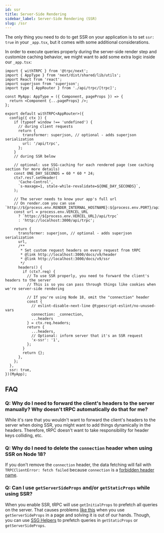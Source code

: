 ```yaml
---
id: ssr
title: Server-Side Rendering
sidebar_label: Server-Side Rendering (SSR)
slug: /ssr
---
```


The only thing you need to do to get SSR on your application is to set `ssr: true` in your `_app.tsx`, but it comes with some additional considerations.

In order to execute queries properly during the server-side render step and customize caching behavior, we might want to add some extra logic inside our `_app.tsx`:

```tsx title='pages/_app.tsx'
import { withTRPC } from '@trpc/next';
import { AppType } from 'next/dist/shared/lib/utils';
import React from 'react';
import superjson from 'superjson';
import type { AppRouter } from './api/trpc/[trpc]';

const MyApp: AppType = ({ Component, pageProps }) => {
  return <Component {...pageProps} />;
};

export default withTRPC<AppRouter>({
  config({ ctx }) {
    if (typeof window !== 'undefined') {
      // during client requests
      return {
        transformer: superjson, // optional - adds superjson serialization
        url: '/api/trpc',
      };
    }
    // during SSR below

    // optional: use SSG-caching for each rendered page (see caching section for more details)
    const ONE_DAY_SECONDS = 60 * 60 * 24;
    ctx?.res?.setHeader(
      'Cache-Control',
      `s-maxage=1, stale-while-revalidate=${ONE_DAY_SECONDS}`,
    );

    // The server needs to know your app's full url
    // On render.com you can use `http://${process.env.RENDER_INTERNAL_HOSTNAME}:${process.env.PORT}/api/trpc`
    const url = process.env.VERCEL_URL
      ? `https://${process.env.VERCEL_URL}/api/trpc`
      : 'http://localhost:3000/api/trpc';

    return {
      transformer: superjson, // optional - adds superjson serialization
      url,
      /**
       * Set custom request headers on every request from tRPC
       * @link http://localhost:3000/docs/v9/header
       * @link http://localhost:3000/docs/v9/ssr
       */
      headers() {
        if (ctx?.req) {
          // To use SSR properly, you need to forward the client's headers to the server
          // This is so you can pass through things like cookies when we're server-side rendering

          // If you're using Node 18, omit the "connection" header
          const {
            // eslint-disable-next-line @typescript-eslint/no-unused-vars
            connection: _connection,
            ...headers
          } = ctx.req.headers;
          return {
            ...headers,
            // Optional: inform server that it's an SSR request
            'x-ssr': '1',
          };
        }
        return {};
      },
    };
  },
  ssr: true,
})(MyApp);
```

## FAQ

### Q: Why do I need to forward the client's headers to the server manually? Why doesn't tRPC automatically do that for me?

While it's rare that you wouldn't want to forward the client's headers to the server when doing SSR, you might want to add things dynamically in the headers. Therefore, tRPC doesn't want to take responsibility for header keys colliding, etc.

### Q: Why do I need to delete the `connection` header when using SSR on Node 18?

If you don't remove the `connection` header, the data fetching will fail with `TRPCClientError: fetch failed` because `connection` is a [forbidden header name](https://developer.mozilla.org/en-US/docs/Glossary/Forbidden_header_name).

### Q: Can I use `getServerSideProps` and/or `getStaticProps` while using SSR?

When you enable SSR, tRPC will use `getInitialProps` to prefetch all queries on the server. That causes problems [like this](https://github.com/trpc/trpc/issues/596) when you use `getServerSideProps` in a page and solving it is out of our hands. Though, you can use [SSG Helpers](ssg-helpers) to prefetch queries in `getStaticProps` or `getServerSideProps`.
